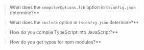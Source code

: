 > What does the `compilerOptions.lib` option in `tsconfig.json` determine?**

> What does the `include` option in `tsconfig.json` determine?**

> How do you compile TypeScript into JavaScript?**

> How do you get types for npm modules?**

